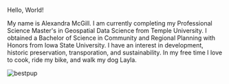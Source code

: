 Hello, World!

My name is Alexandra McGill. I am currently completing my Professional Science Master's in Geospatial Data Science from Temple University. I obtained a Bachelor of Science in Community and Regional Planning with Honors from Iowa State University. I have an interest in development, historic preservation, transporation, and sustainability. In my free time I love to cook, ride my bike, and walk my dog Layla.

![bestpup](https://user-images.githubusercontent.com/112013368/235488818-41530094-5ec4-41ef-953b-1b3fa69128bb.jpg)
